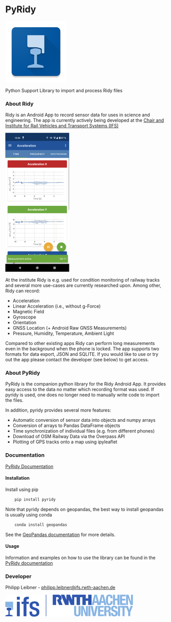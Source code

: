 # PyRidy

![alt text](assets/ic_launcher.png "PyRidy Logo")

Python Support Library to import and process Ridy files

### About Ridy
Ridy is an Android App to record sensor data for uses in science and engineering. The app is currently actively being 
developed at the [Chair and Institute for Rail Vehicles and Transport Systems (IFS)](http://www.ifs.rwth-aachen.de/en/start/)

<img src="assets/screenshot.png" alt="Ridy Screenshot" width="200"/>

At the institute Ridy is e.g. used for condition monitoring of railway tracks and several more use-cases are currently
researched upon.
Among other, Ridy can record:
* Acceleration
* Linear Acceleration (i.e., without g-Force)
* Magnetic Field
* Gyroscope
* Orientation
* GNSS Location (+ Android Raw GNSS Measurements)
* Pressure, Humidity, Temperature, Ambient Light

Compared to other existing apps Ridy can perform long measurements even in the background when the phone is locked.
The app supports two formats for data export, JSON and SQLITE. If you would like to use or try out the app please contact the
developer (see below) to get access.

### About PyRidy
PyRidy is the companion python library for the Ridy Android App. It provides easy access to the data no matter which
recording format was used. If pyridy is used, one does no longer need to manually write code to import the files.

In addition, pyridy provides several more features:
* Automatic conversion of sensor data into objects and numpy arrays
* Conversion of arrays to Pandas DataFrame objects
* Time synchronization of individual files (e.g. from different phones)
* Download of OSM Railway Data via the Overpass API
* Plotting of GPS tracks onto a map using ipyleaflet

### Documentation
[PyRidy Documentation](https://pyridy.readthedocs.io/)
#### Installation

Install using pip
```python
    pip install pyridy
```
Note that pyridy depends on geopandas, the best way to install geopandas is usually using conda
```python
    conda install geopandas
```
See the [GeoPandas documentation](https://geopandas.org/) for more details.

#### Usage

Information and examples on how to use the library can be found in the [PyRidy documentation](https://pyridy.readthedocs.io/)

### Developer
Philipp Leibner - philipp.leibner@ifs.rwth-aachen.de
<div>  
<a href="">
    <img src="assets/ifs_logo_rgb.svg" alt="IFS Logo" width="400">
  </a>
</div>
